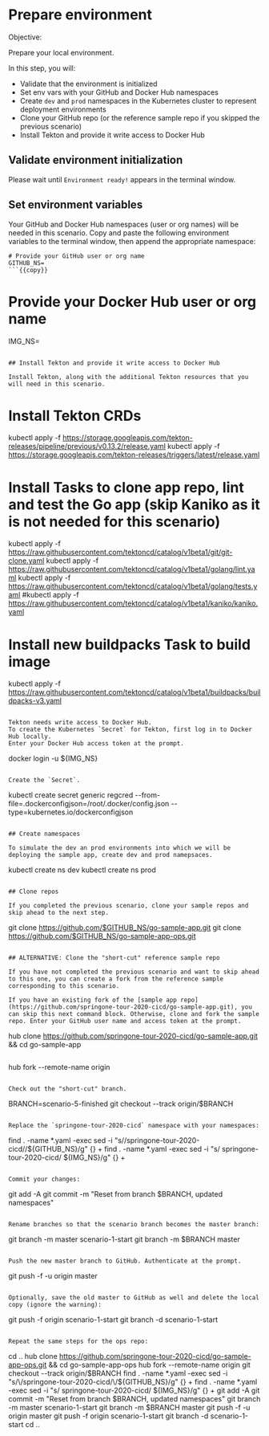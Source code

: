 # Prepare environment

Objective:

Prepare your local environment.

In this step, you will:
- Validate that the environment is initialized
- Set env vars with your GitHub and Docker Hub namespaces
- Create `dev` and `prod` namespaces in the Kubernetes cluster to represent deployment environments
- Clone your GitHub repo (or the reference sample repo if you skipped the previous scenario)
- Install Tekton and provide it write access to Docker Hub

## Validate environment initialization

Please wait until `Environment ready!` appears in the terminal window.

## Set environment variables

Your GitHub and Docker Hub namespaces (user or org names) will be needed in this scenario.
Copy and paste the following environment variables to the terminal window, then append the appropriate namespace:

```
# Provide your GitHub user or org name
GITHUB_NS=
```{{copy}}

```
# Provide your Docker Hub user or org name
IMG_NS=
```{{copy}}

## Install Tekton and provide it write access to Docker Hub

Install Tekton, along with the additional Tekton resources that you will need in this scenario.

```
# Install Tekton CRDs
kubectl apply -f https://storage.googleapis.com/tekton-releases/pipeline/previous/v0.13.2/release.yaml
kubectl apply -f https://storage.googleapis.com/tekton-releases/triggers/latest/release.yaml

# Install Tasks to clone app repo, lint and test the Go app (skip Kaniko as it is not needed for this scenario)
kubectl apply -f https://raw.githubusercontent.com/tektoncd/catalog/v1beta1/git/git-clone.yaml
kubectl apply -f https://raw.githubusercontent.com/tektoncd/catalog/v1beta1/golang/lint.yaml
kubectl apply -f https://raw.githubusercontent.com/tektoncd/catalog/v1beta1/golang/tests.yaml
#kubectl apply -f https://raw.githubusercontent.com/tektoncd/catalog/v1beta1/kaniko/kaniko.yaml

# Install new buildpacks Task to build image
kubectl apply -f https://raw.githubusercontent.com/tektoncd/catalog/v1beta1/buildpacks/buildpacks-v3.yaml
```{{execute}}

Tekton needs write access to Docker Hub.
To create the Kubernetes `Secret` for Tekton, first log in to Docker Hub locally.
Enter your Docker Hub access token at the prompt.

```
docker login -u ${IMG_NS}
```{{execute}}

Create the `Secret`.

```
kubectl create secret generic regcred  --from-file=.dockerconfigjson=/root/.docker/config.json --type=kubernetes.io/dockerconfigjson
```{{execute}}

## Create namespaces

To simulate the dev an prod environments into which we will be deploying the sample app, create dev and prod namepsaces.

```
kubectl create ns dev
kubectl create ns prod
```{{execute}}

## Clone repos

If you completed the previous scenario, clone your sample repos and skip ahead to the next step.

```
git clone https://github.com/$GITHUB_NS/go-sample-app.git
git clone https://github.com/$GITHUB_NS/go-sample-app-ops.git
```{{execute}}

## ALTERNATIVE: Clone the "short-cut" reference sample repo

If you have not completed the previous scenario and want to skip ahead to this one, you can create a fork from the reference sample corresponding to this scenario.

If you have an existing fork of the [sample app repo](https://github.com/springone-tour-2020-cicd/go-sample-app.git), you can skip this next command block. Otherwise, clone and fork the sample repo. Enter your GitHub user name and access token at the prompt.

```
hub clone https://github.com/springone-tour-2020-cicd/go-sample-app.git && cd go-sample-app
```{{execute}}

```
hub fork --remote-name origin
```{{execute}}

Check out the "short-cut" branch.
```
BRANCH=scenario-5-finished
git checkout --track origin/$BRANCH
```{{execute}}

Replace the `springone-tour-2020-cicd` namespace with your namespaces:

```
find . -name *.yaml -exec sed -i "s/\/springone-tour-2020-cicd/\/${GITHUB_NS}/g" {} +
find . -name *.yaml -exec sed -i "s/ springone-tour-2020-cicd/ ${IMG_NS}/g" {} +
```{{execute}}

Commit your changes:
```
git add -A
git commit -m "Reset from branch $BRANCH, updated namespaces"
```{{execute}}

Rename branches so that the scenario branch becomes the master branch:

```
git branch -m master scenario-1-start
git branch -m $BRANCH master
```{{execute}}

Push the new master branch to GitHub. Authenticate at the prompt.
```
git push -f -u origin master
```{{execute}}

Optionally, save the old master to GitHub as well and delete the local copy (ignore the warning):
```
git push -f origin scenario-1-start
git branch -d scenario-1-start
```{{execute}}

Repeat the same steps for the ops repo:

```
cd ..
hub clone https://github.com/springone-tour-2020-cicd/go-sample-app-ops.git && cd go-sample-app-ops
hub fork --remote-name origin
git checkout --track origin/$BRANCH
find . -name *.yaml -exec sed -i "s/\/springone-tour-2020-cicd/\/${GITHUB_NS}/g" {} +
find . -name *.yaml -exec sed -i "s/ springone-tour-2020-cicd/ ${IMG_NS}/g" {} +
git add -A
git commit -m "Reset from branch $BRANCH, updated namespaces"
git branch -m master scenario-1-start
git branch -m $BRANCH master
git push -f -u origin master
git push -f origin scenario-1-start
git branch -d scenario-1-start
cd ..
```{{execute}}
